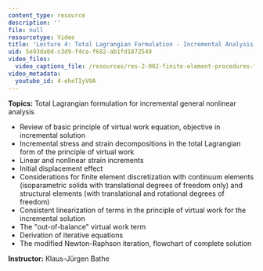 ```yaml
---
content_type: resource
description: ''
file: null
resourcetype: Video
title: 'Lecture 4: Total Lagrangian Formulation - Incremental Analysis'
uid: 5e93da0d-c3d9-f4ca-f682-ab1fd1872549
video_files:
  video_captions_file: /resources/res-2-002-finite-element-procedures-for-solids-and-structures-spring-2010/nonlinear/lecture-4/4-ehnTIyV0A.vtt
video_metadata:
  youtube_id: 4-ehnTIyV0A
---
```


**Topics:** Total Lagrangian formulation for incremental general nonlinear analysis

*   Review of basic principle of virtual work equation, objective in incremental solution
*   Incremental stress and strain decompositions in the total Lagrangian form of the principle of virtual work
*   Linear and nonlinear strain increments
*   Initial displacement effect
*   Considerations for finite element discretization with continuum elements (isoparametric solids with translational degrees of freedom only) and structural elements (with translational and rotational degrees of freedom)
*   Consistent linearization of terms in the principle of virtual work for the incremental solution
*   The "out-of-balance" virtual work term
*   Derivation of iterative equations
*   The modified Newton-Raphson iteration, flowchart of complete solution

**Instructor:** Klaus-Jürgen Bathe